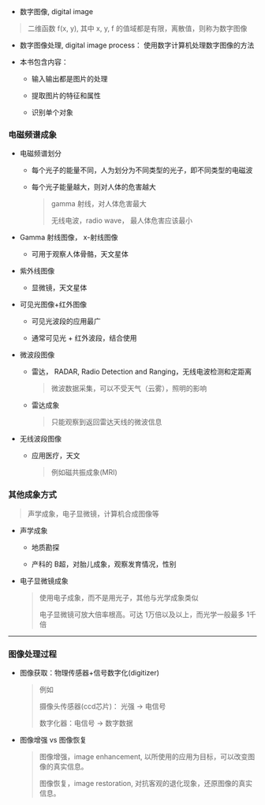 - 数字图像, digital image

> 二维函数 f(x, y), 其中 x, y, f 的值域都是有限，离散值，则称为数字图像

- 数字图像处理, digital image process： 使用数字计算机处理数字图像的方法

- 本书包含内容：
  
  - 输入输出都是图片的处理
  
  - 提取图片的特征和属性
  
  - 识别单个对象

### 电磁频谱成象

- 电磁频谱划分
  
  - 每个光子的能量不同，人为划分为不同类型的光子，即不同类型的电磁波
  
  - 每个光子能量越大，则对人体的危害越大
    
    > gamma 射线，对人体危害最大
    > 
    > 无线电波，radio wave， 最人体危害应该最小

- Gamma 射线图像， x-射线图像
  
  - 可用于观察人体骨骼，天文星体

- 紫外线图像
  
  - 显微镜，天文星体

- 可见光图像+红外图像
  
  - 可见光波段的应用最广
  
  - 通常可见光 + 红外波段，结合使用

- 微波段图像
  
  - 雷达， RADAR, Radio Detection and Ranging，无线电波检测和定距离
    
    > 微波数据采集，可以不受天气（云雾），照明的影响
  
  - 雷达成象
    
    > 只能观察到返回雷达天线的微波信息

- 无线波段图像
  
  - 应用医疗，天文
    
    > 例如磁共振成象(MRI)

### 其他成象方式

> 声学成象，电子显微镜，计算机合成图像等

- 声学成象
  
  - 地质勘探
  
  - 产科的 B超，对胎儿成象，观察发育情况，性别

- 电子显微镜成象
  
  > 使用电子成象，而不是用光子，其他与光学成象类似
  > 
  > 电子显微镜可放大倍率根高。可达 1万倍以及以上，而光学一般最多 1千倍

----

### 图像处理过程

- 图像获取：物理传感器+信号数字化(digitizer)
  
  > 例如
  > 
  > 摄像头传感器(ccd芯片)： 光强 -> 电信号
  > 
  > 数字化器：电信号 -> 数字数据

- 图像增强 vs 图像恢复
  
  > 图像增强，image enhancement, 以所使用的应用为目标，可以改变图像的真实信息。
  > 
  > 图像恢复，image restoration, 对抗客观的退化现象，还原图像的真实信息。
